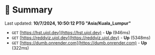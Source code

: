 # 📖 Summary
Last updated: **10/7/2024, 10:50:12 PTG "Asia/Kuala_Lumpur"**

- `GET` [https://hst.ujol.dev](https://hst.ujol.dev) - **Up** (946ms)
- `GET` [https://reddviz.ujol.dev](https://reddviz.ujol.dev) - **Up** (5348ms)
- `GET` [https://dumb.onrender.com](https://dumb.onrender.com) - **Up** (322ms)
